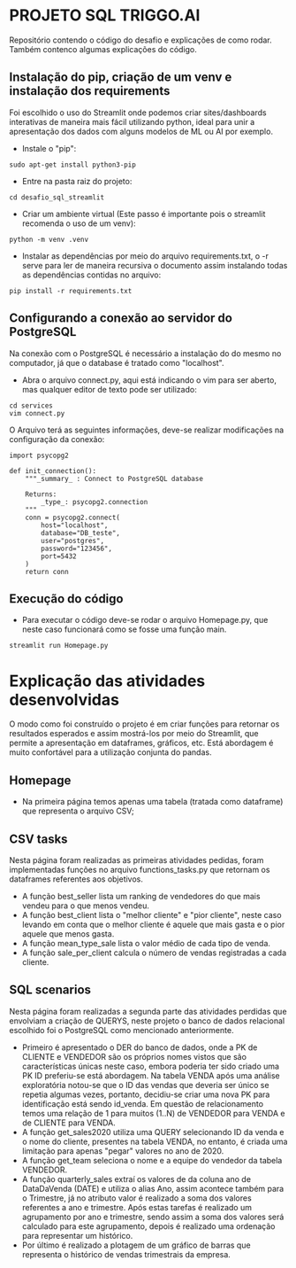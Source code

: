 # PROJETO SQL TRIGGO.AI

Repositório contendo o código do desafio e explicações de como rodar.
Também contenco algumas explicações do código.

## Instalação do pip, criação de um venv e instalação dos requirements

Foi escolhido o uso do Streamlit onde podemos criar sites/dashboards interativas de maneira mais fácil utilizando python, ideal para unir a apresentação dos dados com alguns modelos de ML ou AI por exemplo.

- Instale o "pip":
```shell
sudo apt-get install python3-pip
```
- Entre na pasta raiz do projeto:
```shell
cd desafio_sql_streamlit
```
- Criar um ambiente virtual (Este passo é importante pois o streamlit recomenda o uso de um venv):
```shell
python -m venv .venv
```
- Instalar as dependências por meio do arquivo requirements.txt, o -r serve para ler de maneira recursiva o documento assim instalando todas as dependências contidas no arquivo:
```shell
pip install -r requirements.txt
```

## Configurando a conexão ao servidor do PostgreSQL

Na conexão com o PostgreSQL é necessário a instalação do do mesmo no computador, já que o database é tratado como "localhost".

- Abra o arquivo connect.py, aqui está indicando o vim para ser aberto, mas qualquer editor de texto pode ser utilizado:
```shell
cd services
vim connect.py
```
O Arquivo terá as seguintes informações, deve-se realizar modificações na configuração da conexão:
```shell
import psycopg2

def init_connection():
    """_summary_ : Connect to PostgreSQL database

    Returns:
        _type_: psycopg2.connection
    """
    conn = psycopg2.connect(
        host="localhost",
        database="DB_teste",
        user="postgres",
        password="123456",
        port=5432
    )
    return conn
```

## Execução do código
- Para executar o código deve-se rodar o arquivo Homepage.py, que neste caso funcionará como se fosse uma função main.
```shell
streamlit run Homepage.py
```

# Explicação das atividades desenvolvidas

O modo como foi construído o projeto é em criar funções para retornar os resultados esperados e assim mostrá-los por meio do Streamlit, que permite a apresentação em dataframes, gráficos, etc. Está abordagem é muito confortável para a utilização conjunta do pandas.

## Homepage
- Na primeira página temos apenas uma tabela (tratada como dataframe) que representa o arquivo CSV;

## CSV tasks
Nesta página foram realizadas as primeiras atividades pedidas, foram implementadas funções no arquivo functions_tasks.py que retornam os dataframes referentes aos objetivos.
- A função best_seller lista um ranking de vendedores do que mais vendeu para o que menos vendeu.
- A função best_client lista o "melhor cliente" e "pior cliente", neste caso levando em conta que o melhor cliente é aquele que mais gasta e o pior aquele que menos gasta.
- A função mean_type_sale lista o valor médio de cada tipo de venda.
- A função sale_per_client calcula o número de vendas registradas a cada cliente.

## SQL scenarios
Nesta página foram realizadas a segunda parte das atividades perdidas que envolviam a criação de QUERYS, neste projeto o banco de dados relacional escolhido foi o PostgreSQL como mencionado anteriormente.
- Primeiro é apresentado o DER do banco de dados, onde a PK de CLIENTE e VENDEDOR são os próprios nomes vistos que são características únicas neste caso, embora poderia ter sido criado uma PK ID preferiu-se está abordagem. Na tabela VENDA após uma análise exploratória notou-se que o ID das vendas que deveria ser único se repetia algumas vezes, portanto, decidiu-se criar uma nova PK para identificação está sendo id_venda. Em questão de relacionamento temos uma relação de 1 para muitos (1..N) de VENDEDOR para VENDA e de CLIENTE para VENDA. 
- A função get_sales2020 utiliza uma QUERY selecionando ID da venda e o nome do cliente, presentes na tabela VENDA, no entanto, é criada uma limitação para apenas "pegar" valores no ano de 2020.
- A função get_team seleciona o nome e a equipe do vendedor da tabela VENDEDOR.
- A função quarterly_sales extraí os valores de da coluna ano de DataDaVenda (DATE) e utiliza o alias Ano, assim acontece também para o Trimestre, já no atributo valor é realizado a soma dos valores referentes a ano e trimestre. Após estas tarefas é realizado um agrupamento por ano e trimestre, sendo assim a soma dos valores será calculado para este agrupamento, depois é realizado uma ordenação para representar um histórico.
- Por último é realizado a plotagem de um gráfico de barras que representa o histórico de vendas trimestrais
da empresa.


